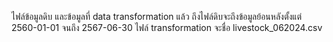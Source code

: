 ไฟล์ข้อมูลดิบ และข้อมูลที่ data transformation แล้ว ถึงไฟล์ดิบจะถึงข้อมูลย้อนหลังตั้งแต่ 2560-01-01 จนถึง 2567-06-30
ไฟล์ transformation จะชื่อ livestock_062024.csv
